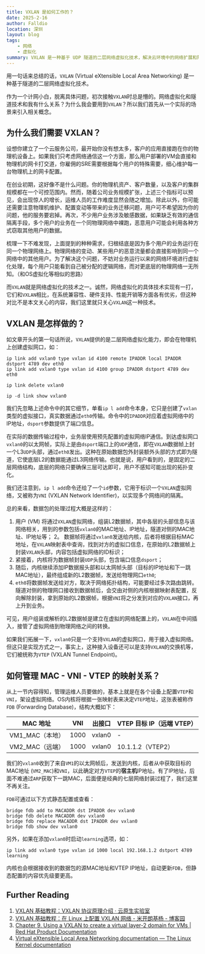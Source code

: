 ```yaml
---
title: VXLAN 是如何工作的？
date: 2025-2-16
author: Falldio
location: 深圳
layout: blog
tags:
	- 网络
	- 虚拟化
summary: VXLAN 是一种基于 UDP 隧道的二层网络虚拟化技术，解决云环境中的网络扩展和隔离问题。它通过 VNI 标识不同虚拟网络，并利用 FDB 维护 MAC-VNI-VTEP 映射。VXLAN 设备封装和解析数据包，使 L2 流量在 L3 网络上传输，提升灵活性和可管理性。
---
```



用一句话来总结的话，`VXLAN` (Virtual eXtensible Local Area Networking) 是一种基于隧道的二层网络虚拟化技术。

作为一个计网小白，脱离具体问题，初次接触`VXLAN`时总是懵的。网络虚拟化和隧道技术和我有什么关系？为什么我会要用到`VXLAN`？所以我们首先从一个实际的场景来引入相关概念。

## 为什么我们需要 VXLAN？

设想你建立了一个云服务公司，最开始你没有想太多，客户的应用直接跑在你的物理机设备上。如果我们只考虑网络通信这一个方面，那么用户部署的VM会直接和物理机的网卡打交道，你雇佣的SRE需要根据每个用户的特殊需要，细心维护每一台物理机上的网卡配置。

在创业初期，这好像不是什么问题。你的物理机资产、客户数量，以及客户的集群规模都在一个可控范围内。然而，随着公司业务规模扩张，上述三个指标可以预见，会出现惊人的增长，运维人员的工作难度显然会随之增加。除此以外，你可能还需要注意物理机维护、配置变动等带来的业务迁移问题，用户可不希望因为你的问题，他的服务要宕掉。再次，不少用户业务涉及敏感数据，如果缺乏有效的通信隔离手段，多个用户的业务在一个同物理网络中裸跑，恶意用户可能会利用各种方式窃取其他用户的数据。

梳理一下不难发现，上面提到的种种需求，归根结底是因为多个用户的业务运行在同一个物理网络上。物理网络的变动、某些用户的恶意流量都会直接影响到同一个网络中的其他用户。为了解决这个问题，不妨对业务运行以来的网络环境进行虚拟化处理，每个用户只能看到自己被分配的逻辑网络，而对更底层的物理网络一无所知。（和OS虚拟化等相似的思路）

而`VXLAN`就是网络虚拟化的技术之一。诚然，网络虚拟化的具体技术实现有一打，它们和`VXLAN`相比，在系统兼容性、硬件支持、性能开销等方面各有优劣，但这种对比不是本文关心的内容，我们这里就只关心`VXLAN`这一种技术。

## VXLAN 是怎样做的？

如文章开头的第一句话所说，`VXLAN`提供的是二层网络虚拟化能力，即会在物理机上创建虚拟网口，如：

```
ip link add vxlan0 type vxlan id 4100 remote IPADDR local IPADDR dstport 4789 dev eth0
ip link add vxlan0 type vxlan id 4100 group IPADDR dstport 4789 dev eth0

ip link delete vxlan0

ip -d link show vxlan0
```

我们先忽略上述命令中的其它细节，单看`ip l add`命令本身，它只是创建了`vxlan`类型的虚拟接口，真实数据通过`eth0`传输。命令中的`IPADDR`对应着虚拟网络中的IP地址，`dsport`参数提供了端口信息。

在实际的数据传输过程中，业务层使用预先配置的虚拟网络IP通信。到达虚拟网口`vxlan0`的以太网帧，实际上是由`dsport`端口上的`UDP`通信，即在`VXLAN`数据帧上封一个L3`UDP`头部，通过`eth0`发出。这种在原始数据包外封装额外头部的方式即为隧道，它使底层L2的数据能通过L3网络传输。也就是说，用户看到的，是固定的二层网络结构，底层的网络只要确保三层可达即可，用户不感知可能出现的拓扑变化。

我们还注意到，`ip l add`命令还给了一个`id`参数，它用于标识一个`VXLAN`虚拟网络，又被称为`VNI` (VXLAN Network Identifier)，以实现多个网络间的隔离。

总的来看，数据包的处理过程大概是这样的：

1. 用户 (VM) 将通过`VXLAN`虚拟网络，组装L2数据帧，其中各层的头部信息与该网络相关，用到的参数包括`vxlan0`的MAC地址、IP地址，隧道对侧的MAC地址、IP地址等；
2。 数据帧将通过`vxlan0`发送给内核，后者将根据目标MAC地址，在`VXLAN`映射表中查询，找到对方的虚拟口信息，在原始的L2数据帧上封装`VXLAN`头部，内容包括虚拟网络的ID标识；
3. 紧接着，内核将为数据帧封装`UDP`头部，包含端口信息`dsport`；
4. 随后，内核继续添加IP数据报头部和以太网帧头部（目标的IP地址和下一跳MAC地址），最终组成新的L2数据帧，发送给物理网口`eth0`;
5. `eth0`将数据帧发送给对方，取决于网络拓扑结构，可能要经过多次路由跳转。隧道对侧的物理网口接收到数据帧后，会交由对侧的内核根据映射表配置，反向解除封装，拿到原始的L2数据帧，根据`VNI`将之分发到对应的`VXLAN`接口，再上升到业务。

可见，用户组装或解析的L2数据帧是建立在虚拟的网络配置上的，`VXLAN`在中间插入，接管了虚拟网络到物理网络之间的转换。

如果我们拓展一下，`vxlan0`只是一个支持`VXLAN`的虚拟网口，用于接入虚拟网络。但这只是实现方式之一，事实上，这种接入设备还可以是支持`VXLAN`的交换机等，它们被统称为`VTEP` (VXLAN Tunnel Endpoint)。

## 如何管理 MAC - VNI - VTEP 的映射关系？

从上一节内容得知，管理运维人员要做的，基本上就是在各个设备上配置`VTEP`和`VNI`，架设虚拟网络。OS内核将根据一张映射表来决定`VTEP`地址，这张表被称作`FDB` (Forwarding Database)，结构大概如下：

| **MAC 地址** | **VNI** | **出接口** | **VTEP 目标 IP（远端 VTEP）** |
|---|---|---|---|
| VM1_MAC（本地） | 1000 | vxlan0 | - |
| VM2_MAC（远端） | 1000 | vxlan0 | 10.1.1.2（VTEP2） |

我们的`vxlan0`收到了来自`VM1`的以太网帧后，发送到内核，后者从中获取目标的MAC地址 (`VM2_MAC`)和`VNI`，以此确定对方`VTEP`的**宿主机**IP地址。有了IP地址，后面不难通过`ARP`获取下一跳MAC，后面便是经典的七层网络封装过程了，我们这里不再关注。

`FDB`可通过以下方式静态配置或查看：

```
bridge fdb add to MACADDR dst IPADDR dev vxlan0
bridge fdb delete MACADDR dev vxlan0
bridge fdb replace MACADDR dst IPADDR dev vxlan0
bridge fdb show dev vxlan0
```

另外，如果在添加`vxlan0`时启动`learning`选项，如：

```
ip link add vxlan0 type vxlan id 1000 local 192.168.1.2 dstport 4789 learning
```

内核也会根据接收到的数据包的源MAC地址和VTEP IP地址，自动更新`FDB`，但静态配置的内容优先级要更高。

## Further Reading

1. [VXLAN 基础教程：VXLAN 协议原理介绍 · 云原生实验室](https://icloudnative.io/posts/vxlan-protocol-introduction/)
2. [VXLAN 基础教程：在 Linux 上配置 VXLAN 网络 - 米开朗基杨 - 博客园](https://www.cnblogs.com/ryanyangcs/p/12742922.html)
3. [Chapter 9. Using a VXLAN to create a virtual layer-2 domain for VMs | Red Hat Product Documentation](https://docs.redhat.com/en/documentation/red_hat_enterprise_linux/8/html/configuring_and_managing_networking/assembly_using-a-vxlan-to-create-a-virtual-layer-2-domain-for-vms_configuring-and-managing-networking#con_benefits-of-vxlans_assembly_using-a-vxlan-to-create-a-virtual-layer-2-domain-for-vms)
4. [Virtual eXtensible Local Area Networking documentation — The Linux Kernel documentation](https://docs.kernel.org/networking/vxlan.html)
